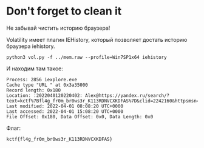 # Don't forget to clean it

Не забывай чистить историю браузера!

Volatility имеет плагин IEHistory, который позволяет достать историю браузера iehistory.

```
python3 vol.py -f ../mem.raw --profile=Win7SP1x64 iehistory
```

И находим там такое:
```
Process: 2856 iexplore.exe
Cache type "URL " at 0x3a35000
Record length: 0x180
Location: :2022040120220402: Alex@https://yandex.ru/search/?text=kctf%7Bfl4g_fr0m_br0ws3r_K113RDNVCXKDFAS%7D&clid=2242160&httpsmsn=1&msnews=1&refig=97195b70078f40c5b56f1b2d6fc7cab3
Last modified: 2022-04-01 08:08:20 UTC+0000
Last accessed: 2022-04-01 15:08:20 UTC+0000
File Offset: 0x180, Data Offset: 0x0, Data Length: 0x0
```

Флаг:
```
kctf{fl4g_fr0m_br0ws3r_K113RDNVCXKDFAS}
```
